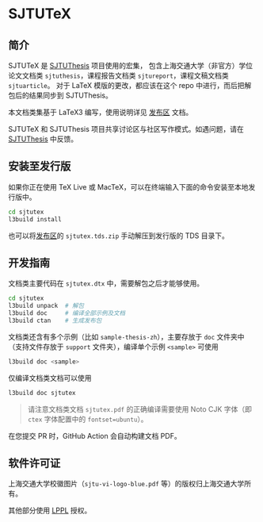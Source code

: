 # SJTUTeX

## 简介

SJTUTeX 是 [SJTUThesis](https://github.com/sjtug/SJTUThesis) 项目使用的宏集，
包含上海交通大学（非官方）学位论文文档类 `sjtuthesis`，课程报告文档类 `sjtureport`，课程文稿文档类 `sjtuarticle`。
对于 LaTeX 模版的更改，都应该在这个 repo 中进行，而后把解包后的结果同步到 SJTUThesis。

本文档类集基于 LaTeX3 编写，使用说明详见 [发布区](https://github.com/sjtug/SJTUTeX/releases) 文档。

SJTUTeX 和 SJTUThesis 项目共享讨论区与社区写作模式。如遇问题，请在 [SJTUThesis](https://github.com/sjtug/SJTUThesis) 中反馈。

## 安装至发行版

如果你正在使用 TeX Live 或 MacTeX，可以在终端输入下面的命令安装至本地发行版中。

```bash
cd sjtutex
l3build install
```

也可以将[发布区](https://github.com/sjtug/SJTUTeX/releases/latest)的 `sjtutex.tds.zip` 手动解压到发行版的 TDS 目录下。

## 开发指南

文档类主要代码在 `sjtutex.dtx` 中，需要解包之后才能够使用。

```bash
cd sjtutex
l3build unpack  # 解包
l3build doc     # 编译全部示例及文档
l3build ctan    # 生成发布包
```

文档类还含有多个示例（比如 `sample-thesis-zh`），主要存放于 `doc` 文件夹中（支持文件存放于 `support` 文件夹），编译单个示例  `<sample>` 可使用

```bash
l3build doc <sample>
```

仅编译文档类文档可以使用

```bash
l3build doc sjtutex
```

> 请注意文档类文档 `sjtutex.pdf` 的正确编译需要使用 Noto CJK 字体（即 `ctex` 字体配置中的 `fontset=ubuntu`）。

在您提交 PR 时，GitHub Action 会自动构建文档 PDF。

## 软件许可证

上海交通大学校徽图片（`sjtu-vi-logo-blue.pdf` 等）的版权归上海交通大学所有。

其他部分使用 [LPPL](LICENSE) 授权。

